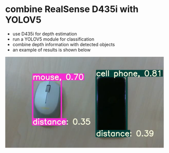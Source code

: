 # combine RealSense D435i with YOLOV5
- use D435i for depth estimation
- run a YOLOV5 module for classification
- combine depth information with detected objects
- an example of results is shown below


![Alt text](images/image.png)